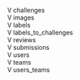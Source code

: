 V challenges   
V images  
V labels  
V labels_to_challenges  
V reviews  
V submissions  
V users    
V teams  
V users_teams  